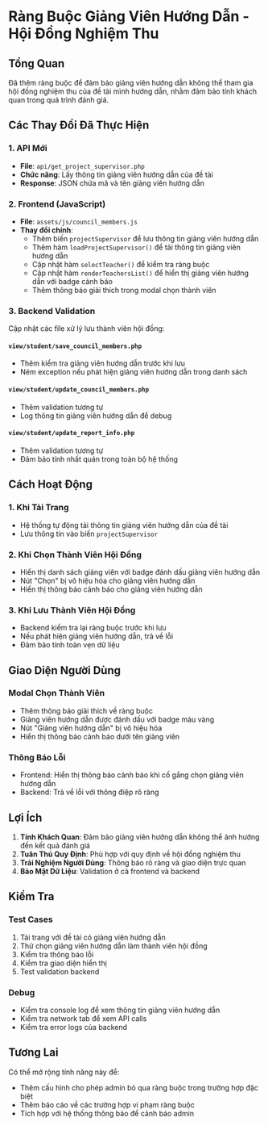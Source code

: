# Ràng Buộc Giảng Viên Hướng Dẫn - Hội Đồng Nghiệm Thu

## Tổng Quan

Đã thêm ràng buộc để đảm bảo giảng viên hướng dẫn không thể tham gia hội đồng nghiệm thu của đề tài mình hướng dẫn, nhằm đảm bảo tính khách quan trong quá trình đánh giá.

## Các Thay Đổi Đã Thực Hiện

### 1. API Mới
- **File**: `api/get_project_supervisor.php`
- **Chức năng**: Lấy thông tin giảng viên hướng dẫn của đề tài
- **Response**: JSON chứa mã và tên giảng viên hướng dẫn

### 2. Frontend (JavaScript)
- **File**: `assets/js/council_members.js`
- **Thay đổi chính**:
  - Thêm biến `projectSupervisor` để lưu thông tin giảng viên hướng dẫn
  - Thêm hàm `loadProjectSupervisor()` để tải thông tin giảng viên hướng dẫn
  - Cập nhật hàm `selectTeacher()` để kiểm tra ràng buộc
  - Cập nhật hàm `renderTeachersList()` để hiển thị giảng viên hướng dẫn với badge cảnh báo
  - Thêm thông báo giải thích trong modal chọn thành viên

### 3. Backend Validation
Cập nhật các file xử lý lưu thành viên hội đồng:

#### `view/student/save_council_members.php`
- Thêm kiểm tra giảng viên hướng dẫn trước khi lưu
- Ném exception nếu phát hiện giảng viên hướng dẫn trong danh sách

#### `view/student/update_council_members.php`
- Thêm validation tương tự
- Log thông tin giảng viên hướng dẫn để debug

#### `view/student/update_report_info.php`
- Thêm validation tương tự
- Đảm bảo tính nhất quán trong toàn bộ hệ thống

## Cách Hoạt Động

### 1. Khi Tải Trang
- Hệ thống tự động tải thông tin giảng viên hướng dẫn của đề tài
- Lưu thông tin vào biến `projectSupervisor`

### 2. Khi Chọn Thành Viên Hội Đồng
- Hiển thị danh sách giảng viên với badge đánh dấu giảng viên hướng dẫn
- Nút "Chọn" bị vô hiệu hóa cho giảng viên hướng dẫn
- Hiển thị thông báo cảnh báo cho giảng viên hướng dẫn

### 3. Khi Lưu Thành Viên Hội Đồng
- Backend kiểm tra lại ràng buộc trước khi lưu
- Nếu phát hiện giảng viên hướng dẫn, trả về lỗi
- Đảm bảo tính toàn vẹn dữ liệu

## Giao Diện Người Dùng

### Modal Chọn Thành Viên
- Thêm thông báo giải thích về ràng buộc
- Giảng viên hướng dẫn được đánh dấu với badge màu vàng
- Nút "Giảng viên hướng dẫn" bị vô hiệu hóa
- Hiển thị thông báo cảnh báo dưới tên giảng viên

### Thông Báo Lỗi
- Frontend: Hiển thị thông báo cảnh báo khi cố gắng chọn giảng viên hướng dẫn
- Backend: Trả về lỗi với thông điệp rõ ràng

## Lợi Ích

1. **Tính Khách Quan**: Đảm bảo giảng viên hướng dẫn không thể ảnh hưởng đến kết quả đánh giá
2. **Tuân Thủ Quy Định**: Phù hợp với quy định về hội đồng nghiệm thu
3. **Trải Nghiệm Người Dùng**: Thông báo rõ ràng và giao diện trực quan
4. **Bảo Mật Dữ Liệu**: Validation ở cả frontend và backend

## Kiểm Tra

### Test Cases
1. Tải trang với đề tài có giảng viên hướng dẫn
2. Thử chọn giảng viên hướng dẫn làm thành viên hội đồng
3. Kiểm tra thông báo lỗi
4. Kiểm tra giao diện hiển thị
5. Test validation backend

### Debug
- Kiểm tra console log để xem thông tin giảng viên hướng dẫn
- Kiểm tra network tab để xem API calls
- Kiểm tra error logs của backend

## Tương Lai

Có thể mở rộng tính năng này để:
- Thêm cấu hình cho phép admin bỏ qua ràng buộc trong trường hợp đặc biệt
- Thêm báo cáo về các trường hợp vi phạm ràng buộc
- Tích hợp với hệ thống thông báo để cảnh báo admin



